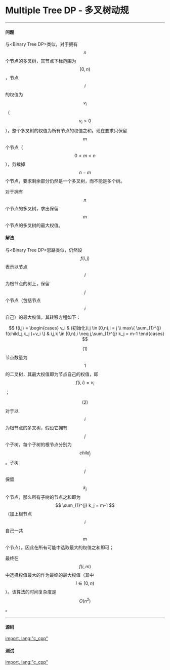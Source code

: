 # Multiple Tree DP - 多叉树动规

--------

#### 问题

与&lt;Binary Tree DP&gt;类似，对于拥有$$ n $$个节点的多叉树，其节点下标范围为$$ [0,n) $$，节点$$ i $$的权值为$$ v_i $$（$$ v_i \gt 0 $$），整个多叉树的权值为所有节点的权值之和。现在要求只保留$$ m $$个节点（$$ 0 \lt m \lt n $$），剪裁掉$$ n-m $$个节点，要求剩余部分仍然是一个多叉树，而不能是多个树。

对于拥有$$ n $$个节点的多叉树，求出保留$$ m $$个节点的多叉树的最大权值。

#### 解法

与&lt;Binary Tree DP&gt;思路类似，仍然设$$ f(i,j) $$表示以节点$$ i $$为根节点的树上，保留$$ j $$个节点（包括节点$$ i $$自己）的最大权值。其转移方程如下：

$$
f(i,j) =
\begin{cases}
v_i & (初始化)i,j \in [0,n),i = j \\
max⁡\{ \sum_{1}^{j} f(child_j,k_j )+v_i \} & i,j,k \in [0,n),i \neq j,\sum_{1}^{j} k_j  = m-1
\end{cases}
$$

$$ (1) $$节点数量为$$ 1 $$的二叉树，其最大权值即为节点自己的权值，即$$ f(i,i) = v_i $$；

$$ (2) $$对于以$$ i $$为根节点的多叉树，假设它拥有$$ j $$个子树，每个子树的根节点分别为$$ child_j $$。子树$$ j $$保留$$ k_j $$个节点，那么所有子树的节点之和即为$$ \sum_{1}^{j} k_j = m-1 $$（加上根节点$$ i $$自己一共$$ m $$个节点）。因此在所有可能中选取最大的权值之和即可；

最终在$$ f(i,m) $$中选择权值最大的作为最终的最大权值（其中$$ i \in [0,n) $$）。该算法的时间复杂度是$$ O(n^2) $$。

--------

#### 源码

[import, lang:"c_cpp"](../../../../src/DynamicProgramming/TreeDP/MultipleTreeDP.hpp)

#### 测试

[import, lang:"c_cpp"](../../../../src/DynamicProgramming/TreeDP/MultipleTreeDP.cpp)
